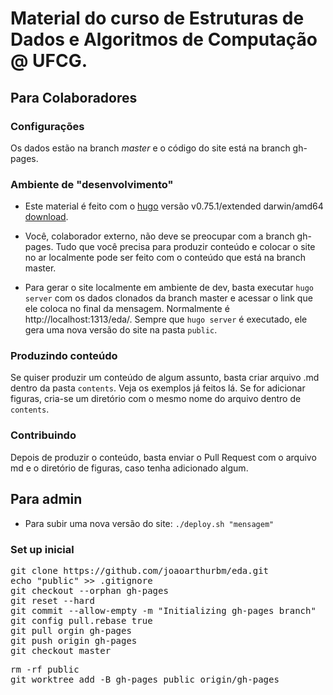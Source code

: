 # Material do curso de Estruturas de Dados e Algoritmos de Computação @ UFCG.


## Para Colaboradores

### Configurações

Os dados estão na branch *master* e o código do site está na branch gh-pages.

### Ambiente de "desenvolvimento"

* Este material é feito com o [hugo](https://gohugo.io/) versão v0.75.1/extended darwin/amd64 [download](https://github.com/gohugoio/hugo/releases/tag/v0.75.1).

* Você, colaborador externo, não deve se preocupar com a branch gh-pages. Tudo que você precisa para produzir conteúdo e colocar o site no ar localmente pode ser feito com
o conteúdo que está na branch master.

* Para gerar o site localmente em ambiente de dev, basta executar `hugo server` com os dados clonados da branch master e acessar o link que ele coloca no final da mensagem. Normalmente é http://localhost:1313/eda/.
Sempre que `hugo server` é executado, ele gera uma nova versão do site na pasta `public`.

### Produzindo conteúdo

Se quiser produzir um conteúdo de algum assunto, basta criar arquivo .md dentro da pasta `contents`. Veja os exemplos já feitos lá. Se for adicionar figuras, cria-se um diretório com o mesmo
nome do arquivo dentro de `contents`.

### Contribuindo

Depois de produzir o conteúdo, basta enviar o Pull Request com o arquivo md e o diretório de figuras, caso tenha adicionado algum.

## Para admin

* Para subir uma nova versão do site: `./deploy.sh "mensagem"`

### Set up inicial

<pre>
git clone https://github.com/joaoarthurbm/eda.git
echo "public" >> .gitignore
git checkout --orphan gh-pages
git reset --hard
git commit --allow-empty -m "Initializing gh-pages branch"
git config pull.rebase true
git pull orgin gh-pages
git push origin gh-pages
git checkout master
</pre>

<pre>
rm -rf public
git worktree add -B gh-pages public origin/gh-pages
</pre>
